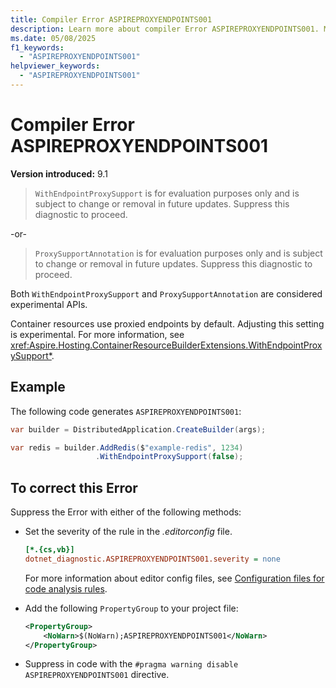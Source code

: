 ```yaml
---
title: Compiler Error ASPIREPROXYENDPOINTS001
description: Learn more about compiler Error ASPIREPROXYENDPOINTS001. Members are for evaluation purposes only and are subject to change or removal in future updates.
ms.date: 05/08/2025
f1_keywords:
  - "ASPIREPROXYENDPOINTS001"
helpviewer_keywords:
  - "ASPIREPROXYENDPOINTS001"
---
```


# Compiler Error ASPIREPROXYENDPOINTS001

**Version introduced:** 9.1

> `WithEndpointProxySupport` is for evaluation purposes only and is subject to change or removal in future updates. Suppress this diagnostic to proceed.

-or-

> `ProxySupportAnnotation` is for evaluation purposes only and is subject to change or removal in future updates. Suppress this diagnostic to proceed.

Both `WithEndpointProxySupport` and `ProxySupportAnnotation` are considered experimental APIs.

Container resources use proxied endpoints by default. Adjusting this setting is experimental. For more information, see <xref:Aspire.Hosting.ContainerResourceBuilderExtensions.WithEndpointProxySupport*>.

## Example

The following code generates `ASPIREPROXYENDPOINTS001`:

```csharp
var builder = DistributedApplication.CreateBuilder(args);

var redis = builder.AddRedis($"example-redis", 1234)
                   .WithEndpointProxySupport(false);
```

## To correct this Error

Suppress the Error with either of the following methods:

- Set the severity of the rule in the _.editorconfig_ file.

  ```ini
  [*.{cs,vb}]
  dotnet_diagnostic.ASPIREPROXYENDPOINTS001.severity = none
  ```

  For more information about editor config files, see [Configuration files for code analysis rules](/dotnet/fundamentals/code-analysis/configuration-files).

- Add the following `PropertyGroup` to your project file:

  ```xml
  <PropertyGroup>
      <NoWarn>$(NoWarn);ASPIREPROXYENDPOINTS001</NoWarn>
  </PropertyGroup>
  ```

- Suppress in code with the `#pragma warning disable ASPIREPROXYENDPOINTS001` directive.
